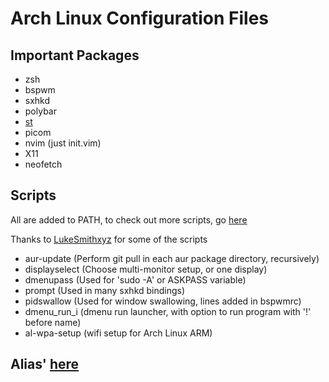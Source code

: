 # Arch Linux Configuration Files

## Important Packages
- zsh
- bspwm
- sxhkd
- polybar
- [st](https://github.com/SpencerApel/st)
- picom
- nvim (just init.vim)
- X11
- neofetch

## Scripts
All are added to PATH, to check out more scripts, go [here](https://github.com/SpencerApel/Scripts)

Thanks to [LukeSmithxyz](https://github.com/LukeSmithxyz) for some of the scripts
- aur-update (Perform git pull in each aur package directory, recursively)
- displayselect (Choose multi-monitor setup, or one display)
- dmenupass (Used for 'sudo -A' or ASKPASS variable)
- prompt (Used in many sxhkd bindings)
- pidswallow (Used for window swallowing, lines added in bspwmrc)
- dmenu_run_i (dmenu run launcher, with option to run program with '!' before name)
- al-wpa-setup (wifi setup for Arch Linux ARM)

## Alias' [here](https://github.com/SpencerApel/dotfiles/blob/master/.config/aliasrc)
